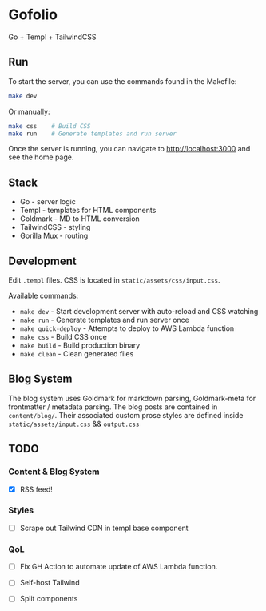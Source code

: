 # Gofolio

Go + Templ + TailwindCSS

## Run

To start the server, you can use the commands found in the Makefile:

```bash
make dev
```

Or manually:

```bash
make css    # Build CSS
make run    # Generate templates and run server
```

Once the server is running, you can navigate to <http://localhost:3000> and see the home page.

## Stack

- Go - server logic
- Templ - templates for HTML components
- Goldmark - MD to HTML conversion
- TailwindCSS - styling
- Gorilla Mux - routing

## Development

Edit `.templ` files. CSS is located in `static/assets/css/input.css`.

Available commands:

- `make dev` - Start development server with auto-reload and CSS watching
- `make run` - Generate templates and run server once
- `make quick-deploy` - Attempts to deploy to AWS Lambda function  
- `make css` - Build CSS once
- `make build` - Build production binary
- `make clean` - Clean generated files

## Blog System

The blog system uses Goldmark for markdown parsing, Goldmark-meta for frontmatter / metadata parsing. The blog posts are contained in `content/blog/`. Their associated custom prose styles are defined inside `static/assets/input.css` && `output.css`

## TODO

### Content & Blog System

- [X] RSS feed!

### Styles

- [ ] Scrape out Tailwind CDN in templ base component

### QoL

- [ ] Fix GH Action to automate update of AWS Lambda function.

- [ ] Self-host Tailwind

- [ ] Split components
